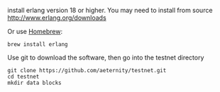 install erlang version 18 or higher.
You may need to install from source http://www.erlang.org/downloads

Or use [Homebrew](https://brew.sh):
```
brew install erlang
```

Use git to download the software, then go into the testnet directory
```
git clone https://github.com/aeternity/testnet.git
cd testnet
mkdir data blocks
```
